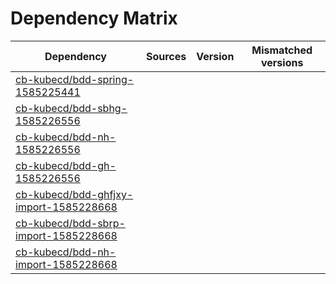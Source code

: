 # Dependency Matrix

Dependency | Sources | Version | Mismatched versions
---------- | ------- | ------- | -------------------
[cb-kubecd/bdd-spring-1585225441](https://github.com/cb-kubecd/bdd-spring-1585225441.git) |  | []() | 
[cb-kubecd/bdd-sbhg-1585226556](https://github.com/cb-kubecd/bdd-sbhg-1585226556.git) |  | []() | 
[cb-kubecd/bdd-nh-1585226556](https://github.com/cb-kubecd/bdd-nh-1585226556.git) |  | []() | 
[cb-kubecd/bdd-gh-1585226556](https://github.com/cb-kubecd/bdd-gh-1585226556.git) |  | []() | 
[cb-kubecd/bdd-ghfjxy-import-1585228668](https://github.com/cb-kubecd/bdd-ghfjxy-import-1585228668.git) |  | []() | 
[cb-kubecd/bdd-sbrp-import-1585228668](https://github.com/cb-kubecd/bdd-sbrp-import-1585228668.git) |  | []() | 
[cb-kubecd/bdd-nh-import-1585228668](https://github.com/cb-kubecd/bdd-nh-import-1585228668.git) |  | []() | 
